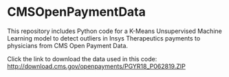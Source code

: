 # CMSOpenPaymentData

This repository includes Python code for a K-Means Unsupervised Machine Learning model to detect outliers in Insys Therapeutics payments to physicians from CMS Open Payment Data.

Click the link to download the data used in this code: http://download.cms.gov/openpayments/PGYR18_P062819.ZIP

